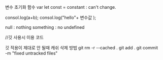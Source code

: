 변수 초기화 함수
var
let 
const = constant : can't change.

consol.log(a+b);
consol.log("hello"+ 변수값 );

null : nothing
something : no undefined

//깃 사용시 이용 코드

깃 적용이 제대로 안 될때 캐쉬 삭제 방법
git rm -r --cached .
git add .
git commit -m "fixed untracked files"